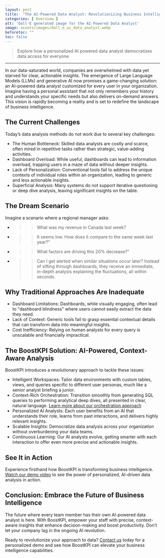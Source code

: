 ```yaml
---
layout: post
title:  "The AI-Powered Data Analyst: Revolutionizing Business Intelligence"
categories: [ Overview ]
alt: 'Dall-E generated image for the AI-Powered Data Analyst'
image: assets/images/dall_e_ai_data_analyst.webp
beforetoc: ""
toc: false
---
```

>Explore how a personalized AI powered data analyst democratizes data access for everyone

---
In our data-saturated world, companies are overwhelmed with data yet starved for clear, actionable insights. The emergence of Large Language Models (LLMs) and generative AI now promises a game-changing solution: an AI-powered data analyst customized for every user in your organization. Imagine having a personal assistant that not only remembers your history and understands your specific needs but also delivers on-demand answers. This vision is rapidly becoming a reality and is set to redefine the landscape of business intelligence.

## The Current Challenges
Today’s data analysis methods do not work due to several key challenges:
* The Human Bottleneck: Skilled data analysts are costly and scarce, often mired in repetitive tasks rather than strategic, value-adding activities.
* Dashboard Overload: While useful, dashboards can lead to information overload, trapping users in a maze of data without deeper insights.
* Lack of Personalization: Conventional tools fail to address the unique contexts of individual roles within an organization, leading to generic and less actionable insights.
* Superficial Analysis: Many systems do not support iterative questioning or deep dive analysis, leaving significant insights on the table.

## The Dream Scenario
Imagine a scenario where a regional manager asks:
* >> What was my revenue in Canada last week?
* >> It seems low. How does it compare to the same week last year?"
* >> What factors are driving this 20% decrease?"
* >> Can I get alerted when similar situations occur later?
Instead of sifting through dashboards, they receive an immediate, in-depth analysis explaining the fluctuations, all within seconds.

## Why Traditional Approaches Are Inadequate
* Dashboard Limitations: Dashboards, while visually engaging, often lead to "dashboard blindness" where users cannot easily extract the data they need.
* Lack of Context: Generic tools fail to grasp essential contextual details that can transform data into meaningful insights.
* Cost Inefficiency: Relying on human analysts for every query is unscalable and financially impractical.

## The BoostKPI Solution: AI-Powered, Context-Aware Analysis
BoostKPI introduces a revolutionary approach to tackle these issues:
* Intelligent Workspaces: Tailor data environments with custom tables, views, and queries specific to different user personas, much like a senior analyst briefing a junior.
* Context-Rich Orchestration: Transition smoothly from generating SQL queries to performing analytical deep dives, all presented in clear, natural language. [Learn more about our orchestration approach](https://blog.boostkpi.com/orchestration-llms/)
* Personalized AI Analysts: Each user benefits from an AI that understands their role, learns from past interactions, and delivers highly relevant insights.
* Scalable Insights: Democratize data analysis across your organization without overburdening your data teams.
* Continuous Learning: Our AI analysts evolve, getting smarter with each interaction to offer even more precise and actionable insights.

## See It in Action
Experience firsthand how BoostKPI is transforming business intelligence. [ Watch our demo video](https://youtu.be/JYR1pD-SO_E) to see the power of personalized, AI-driven data analysis in action.

## Conclusion: Embrace the Future of Business Intelligence
The future where every team member has their own AI-powered data analyst is here. With BoostKPI, empower your staff with precise, context-aware insights that enhance decision-making and boost productivity. Don’t let your company lag in the ongoing AI revolution.

Ready to revolutionize your approach to data? [Contact us](https://boostkpi.com) today for a personalized demo and see how BoostKPI can elevate your business intelligence capabilities.
